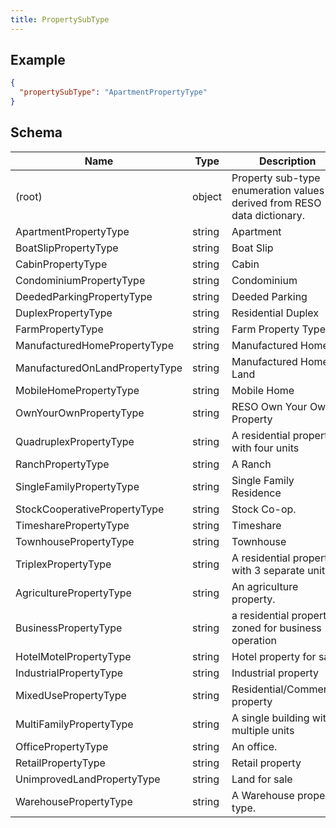 ```yaml
---
title: PropertySubType
---
```

## Example



```json
{
  "propertySubType": "ApartmentPropertyType"
}
```

## Schema

| Name | Type | Description |
|---|---|---|
| (root) | object | Property sub-type enumeration values derived from RESO data dictionary. |
| ApartmentPropertyType | string | Apartment |
| BoatSlipPropertyType | string | Boat Slip |
| CabinPropertyType | string | Cabin |
| CondominiumPropertyType | string | Condominium |
| DeededParkingPropertyType | string | Deeded Parking |
| DuplexPropertyType | string | Residential Duplex |
| FarmPropertyType | string | Farm Property Type |
| ManufacturedHomePropertyType | string | Manufactured Home |
| ManufacturedOnLandPropertyType | string | Manufactured Home + Land |
| MobileHomePropertyType | string | Mobile Home |
| OwnYourOwnPropertyType | string | RESO Own Your Own Property |
| QuadruplexPropertyType | string | A residential property with four units |
| RanchPropertyType | string | A Ranch |
| SingleFamilyPropertyType | string | Single Family Residence |
| StockCooperativePropertyType | string | Stock Co-op. |
| TimesharePropertyType | string | Timeshare |
| TownhousePropertyType | string | Townhouse |
| TriplexPropertyType | string | A residential property with 3 separate units |
| AgriculturePropertyType | string | An agriculture property. |
| BusinessPropertyType | string | a residential property zoned for business operation |
| HotelMotelPropertyType | string | Hotel property for sale. |
| IndustrialPropertyType | string | Industrial property |
| MixedUsePropertyType | string | Residential/Commercial property |
| MultiFamilyPropertyType | string | A single building with multiple units |
| OfficePropertyType | string | An office. |
| RetailPropertyType | string | Retail property |
| UnimprovedLandPropertyType | string | Land for sale |
| WarehousePropertyType | string | A Warehouse property type. |

